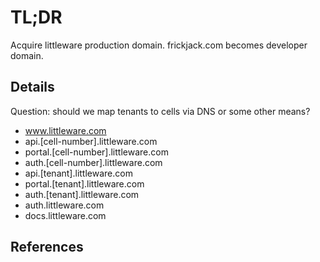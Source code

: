 # TL;DR

Acquire littleware production domain.  frickjack.com becomes developer domain.

## Details

Question: should we map tenants to cells via DNS or some other means?

* www.littleware.com
* api.[cell-number].littleware.com
* portal.[cell-number].littleware.com
* auth.[cell-number].littleware.com
* api.[tenant].littleware.com
* portal.[tenant].littleware.com
* auth.[tenant].littleware.com
* auth.littleware.com
* docs.littleware.com


## References

